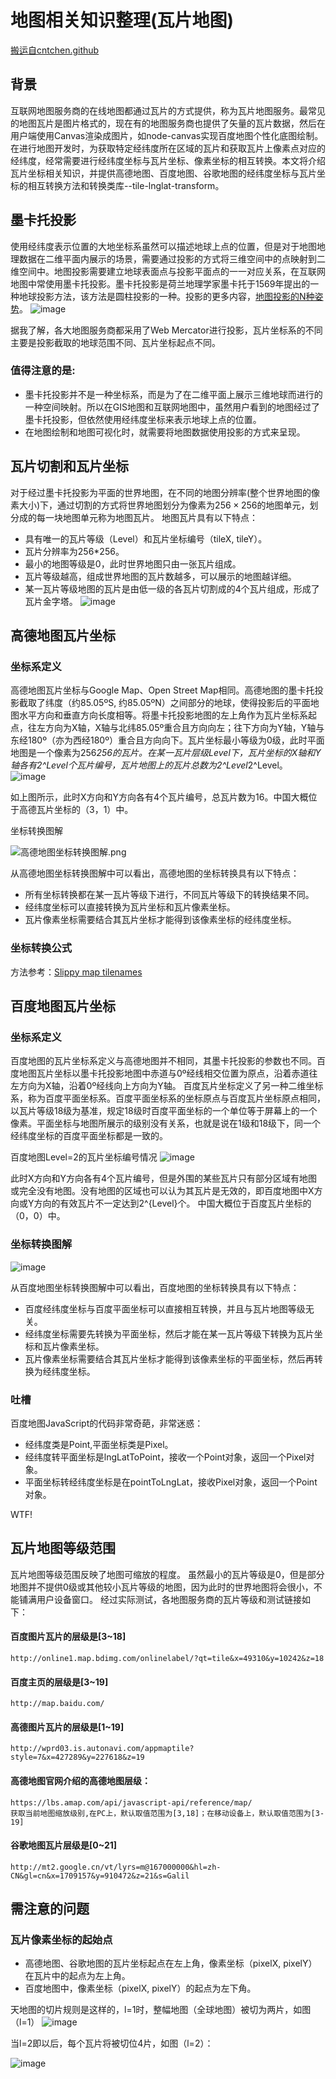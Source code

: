 # 地图相关知识整理(瓦片地图)
[搬运自cntchen.github](https://cntchen.github.io/2016/05/09/%E5%9B%BD%E5%86%85%E4%B8%BB%E8%A6%81%E5%9C%B0%E5%9B%BE%E7%93%A6%E7%89%87%E5%9D%90%E6%A0%87%E7%B3%BB%E5%AE%9A%E4%B9%89%E5%8F%8A%E8%AE%A1%E7%AE%97%E5%8E%9F%E7%90%86/)
## 背景
互联网地图服务商的在线地图都通过瓦片的方式提供，称为瓦片地图服务。最常见的地图瓦片是图片格式的，现在有的地图服务商也提供了矢量的瓦片数据，然后在用户端使用Canvas渲染成图片，如node-canvas实现百度地图个性化底图绘制。
在进行地图开发时，为获取特定经纬度所在区域的瓦片和获取瓦片上像素点对应的经纬度，经常需要进行经纬度坐标与瓦片坐标、像素坐标的相互转换。本文将介绍瓦片坐标相关知识，并提供高德地图、百度地图、谷歌地图的经纬度坐标与瓦片坐标的相互转换方法和转换类库--tile-lnglat-transform。


## 墨卡托投影
使用经纬度表示位置的大地坐标系虽然可以描述地球上点的位置，但是对于地图地理数据在二维平面内展示的场景，需要通过投影的方式将三维空间中的点映射到二维空间中。地图投影需要建立地球表面点与投影平面点的一一对应关系，在互联网地图中常使用墨卡托投影。墨卡托投影是荷兰地理学家墨卡托于1569年提出的一种地球投影方法，该方法是圆柱投影的一种。投影的更多内容，[地图投影的N种姿势](http://blog.sina.com.cn/s/blog_517eed9f0102w4rm.html)。
![image](http://upload-images.jianshu.io/upload_images/555161-22d2451e6baec668.jpg?imageMogr2/auto-orient/strip%7CimageView2/2/w/1240)

据我了解，各大地图服务商都采用了Web Mercator进行投影，瓦片坐标系的不同主要是投影截取的地球范围不同、瓦片坐标起点不同。

### 值得注意的是:
- 墨卡托投影并不是一种坐标系，而是为了在二维平面上展示三维地球而进行的一种空间映射。所以在GIS地图和互联网地图中，虽然用户看到的地图经过了墨卡托投影，但依然使用经纬度坐标来表示地球上点的位置。
- 在地图绘制和地图可视化时，就需要将地图数据使用投影的方式来呈现。

## 瓦片切割和瓦片坐标
对于经过墨卡托投影为平面的世界地图，在不同的地图分辨率(整个世界地图的像素大小)下，通过切割的方式将世界地图划分为像素为$256\times256$的地图单元，划分成的每一块地图单元称为地图瓦片。
地图瓦片具有以下特点：

- 具有唯一的瓦片等级（Level）和瓦片坐标编号（tileX, tileY）。
- 瓦片分辨率为256*256。
- 最小的地图等级是0，此时世界地图只由一张瓦片组成。
- 瓦片等级越高，组成世界地图的瓦片数越多，可以展示的地图越详细。
- 某一瓦片等级地图的瓦片是由低一级的各瓦片切割成的4个瓦片组成，形成了瓦片金字塔。
![image](http://upload-images.jianshu.io/upload_images/555161-1e9b56383e1d4c7e.jpg?imageMogr2/auto-orient/strip%7CimageView2/2/w/1240)

## 高德地图瓦片坐标
### 坐标系定义
高德地图瓦片坐标与Google Map、Open Street Map相同。高德地图的墨卡托投影截取了纬度（约85.05ºS, 约85.05ºN）之间部分的地球，使得投影后的平面地图水平方向和垂直方向长度相等。将墨卡托投影地图的左上角作为瓦片坐标系起点，往左方向为X轴，X轴与北纬85.05º重合且方向向左；往下方向为Y轴，Y轴与东经180º（亦为西经180º）重合且方向向下。瓦片坐标最小等级为0级，此时平面地图是一个像素为256*256的瓦片。在某一瓦片层级Level下，瓦片坐标的X轴和Y轴各有2^Level个瓦片编号，瓦片地图上的瓦片总数为2^Level*2^Level。
![image](http://upload-images.jianshu.io/upload_images/555161-5d2156e5ada4b18f.jpg?imageMogr2/auto-orient/strip%7CimageView2/2/w/1240)

如上图所示，此时X方向和Y方向各有4个瓦片编号，总瓦片数为16。中国大概位于高德瓦片坐标的（3，1）中。

坐标转换图解

![高德地图坐标转换图解.png](http://upload-images.jianshu.io/upload_images/555161-7112cb2f6222f132.png?imageMogr2/auto-orient/strip%7CimageView2/2/w/1240)

从高德地图坐标转换图解中可以看出，高德地图的坐标转换具有以下特点：

- 所有坐标转换都在某一瓦片等级下进行，不同瓦片等级下的转换结果不同。
- 经纬度坐标可以直接转换为瓦片坐标和瓦片像素坐标。
- 瓦片像素坐标需要结合其瓦片坐标才能得到该像素坐标的经纬度坐标。

### 坐标转换公式
方法参考：[Slippy map tilenames](http://wiki.openstreetmap.org/wiki/Slippy_map_tilenames)

## 百度地图瓦片坐标
### 坐标系定义
百度地图的瓦片坐标系定义与高德地图并不相同，其墨卡托投影的参数也不同。百度地图瓦片坐标以墨卡托投影地图中赤道与0º经线相交位置为原点，沿着赤道往左方向为X轴，沿着0º经线向上方向为Y轴。
百度瓦片坐标定义了另一种二维坐标系，称为百度平面坐标系。百度平面坐标系的坐标原点与百度瓦片坐标原点相同，以瓦片等级18级为基准，规定18级时百度平面坐标的一个单位等于屏幕上的一个像素。平面坐标与地图所展示的级别没有关系，也就是说在1级和18级下，同一个经纬度坐标的百度平面坐标都是一致的。

百度地图Level=2的瓦片坐标编号情况
![image](http://upload-images.jianshu.io/upload_images/555161-d4f194cd413df5f1.jpg?imageMogr2/auto-orient/strip%7CimageView2/2/w/1240)

此时X方向和Y方向各有4个瓦片编号，但是外围的某些瓦片只有部分区域有地图或完全没有地图。没有地图的区域也可以认为其瓦片是无效的，即百度地图中X方向或Y方向的有效瓦片不一定达到2^{Level}个。
中国大概位于百度瓦片坐标的（0，0）中。

### 坐标转换图解

![image](http://upload-images.jianshu.io/upload_images/555161-81ccf77eb41b6423.png?imageMogr2/auto-orient/strip%7CimageView2/2/w/1240)

从百度地图坐标转换图解中可以看出，百度地图的坐标转换具有以下特点：

- 百度经纬度坐标与百度平面坐标可以直接相互转换，并且与瓦片地图等级无关。
- 经纬度坐标需要先转换为平面坐标，然后才能在某一瓦片等级下转换为瓦片坐标和瓦片像素坐标。
- 瓦片像素坐标需要结合其瓦片坐标才能得到该像素坐标的平面坐标，然后再转换为经纬度坐标。

### 吐槽
百度地图JavaScript的代码非常奇葩，非常迷惑：
- 经纬度类是Point,平面坐标类是Pixel。
- 经纬度转平面坐标是lngLatToPoint，接收一个Point对象，返回一个Pixel对象。
- 平面坐标转经纬度坐标是在pointToLngLat，接收Pixel对象，返回一个Point对象。

WTF!

## 瓦片地图等级范围
瓦片地图等级范围反映了地图可缩放的程度。
虽然最小的瓦片等级是0，但是部分地图并不提供0级或其他较小瓦片等级的地图，因为此时的世界地图将会很小，不能铺满用户设备窗口。
经过实际测试，各地图服务商的瓦片等级和测试链接如下：

#### 百度图片瓦片的层级是[3~18]


```
http://online1.map.bdimg.com/onlinelabel/?qt=tile&x=49310&y=10242&z=18
```

#### 百度主页的层级是[3~19]


```
http://map.baidu.com/
```


#### 高德图片瓦片的层级是[1~19]


```
http://wprd03.is.autonavi.com/appmaptile?style=7&x=427289&y=227618&z=19
```


#### 高德地图官网介绍的高德地图层级：


```
https://lbs.amap.com/api/javascript-api/reference/map/
获取当前地图缩放级别,在PC上，默认取值范围为[3,18]；在移动设备上，默认取值范围为[3-19]
```


#### 谷歌地图瓦片层级是[0~21]


```
http://mt2.google.cn/vt/lyrs=m@167000000&hl=zh-CN&gl=cn&x=1709157&y=910472&z=21&s=Galil
```

## 需注意的问题
### 瓦片像素坐标的起始点
- 高德地图、谷歌地图的瓦片坐标起点在左上角，像素坐标（pixelX, pixelY）在瓦片中的起点为左上角。
- 百度地图中，像素坐标（pixelX, pixelY）的起点为左下角。

天地图的切片规则是这样的，l=1时，整幅地图（全球地图）被切为两片，如图（l=1）
![image](http://images.cnitblog.com/blog2015/362349/201503/252149497398721.png)

当l=2即以后，每个瓦片将被切位4片，如图（l=2）：

![image](https://images.cnitblog.com/blog2015/362349/201503/252150001455500.png)